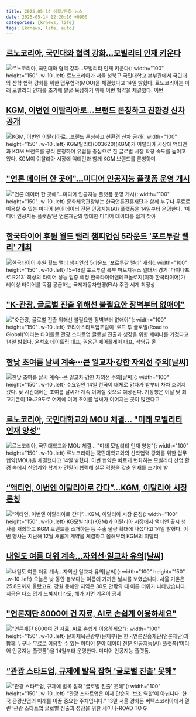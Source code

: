 ```yaml
---
title: 2025.05.14 생활/문화 뉴스
date: 2025-05-14 12:20:16 +0900
categories: [krnews, life]
tags: [krnews, life, auto]
---
```

## [르노코리아, 국민대와 협력 강화…모빌리티 인재 키운다](https://n.news.naver.com/mnews/article/003/0013240219)

![르노코리아, 국민대와 협력 강화…모빌리티 인재 키운다](https://mimgnews.pstatic.net/image/origin/003/2025/05/14/13240219.jpg?type=nf220_150){: width="100" height="150" .w-10 .left}
르노코리아가 서울 성북구 국민대학교 본부관에서 국민대와 산학 협력 강화를 위한 업무협약(MOU)을 체결했다고 14일 밝혔다. 르노코리아는 미래 모빌리티 인재를 조기에 발굴·육성하기 위해 이번 협약을 체결했다. 이번

## [KGM, 이번엔 이탈리아로…브랜드 론칭하고 친환경 신차 공개](https://n.news.naver.com/mnews/article/018/0006013067)

![KGM, 이번엔 이탈리아로…브랜드 론칭하고 친환경 신차 공개](https://mimgnews.pstatic.net/image/origin/018/2025/05/14/6013067.jpg?type=nf220_150){: width="100" height="150" .w-10 .left}
KG모빌리티(003620)(KGM)가 이탈리아 시장에 액티언과 KGM 브랜드를 공식 론칭하며 유럽을 중심으로 한 글로벌 시장 확장 속도를 높이고 있다. KGM이 이탈리아 시장에 액티언과 함께 KGM 브랜드를 론칭하며

## ["언론 데이터 한 곳에"...미디어 인공지능 플랫폼 운영 개시](https://n.news.naver.com/mnews/article/008/0005193788)

!["언론 데이터 한 곳에"...미디어 인공지능 플랫폼 운영 개시](https://mimgnews.pstatic.net/image/origin/008/2025/05/14/5193788.jpg?type=nf220_150){: width="100" height="150" .w-10 .left}
문화체육관광부는 한국언론진흥재단과 함께 누구나 무료로 이용할 수 있는 미디어 분야 데이터 전문 인공지능(AI) 플랫폼을 14일부터 운영한다. '미디어 인공지능 플랫폼'은 언론재단의 방대한 미디어 데이터를 쉽게 찾아

## [한국타이어 후원 월드 랠리 챔피언십 5라운드 '포르투갈 랠리' 개최](https://n.news.naver.com/mnews/article/629/0000389685)

![한국타이어 후원 월드 랠리 챔피언십 5라운드 '포르투갈 랠리' 개최](https://mimgnews.pstatic.net/image/origin/629/2025/05/14/389685.jpg?type=nf220_150){: width="100" height="150" .w-10 .left}
15~18일 포르투갈 북부 마토지뉴스 일대서 경기 '다이나프로 R213' 최상의 타이어 성능 입증 예정 한국타이어앤테크놀로지(이하 한국타이어)가 레이싱 타이어를 독점 공급하는 국제자동차연맹(FIA) 주관 세계 최정상

## ["K-관광, 글로벌 진출 위해선 불필요한 장벽부터 없애야"](https://n.news.naver.com/mnews/article/014/0005349323)

!["K-관광, 글로벌 진출 위해선 불필요한 장벽부터 없애야"](https://mimgnews.pstatic.net/image/origin/014/2025/05/14/5349323.jpg?type=nf220_150){: width="100" height="150" .w-10 .left}
코리아스타트업포럼이 ‘로드 투 글로벌(Road to Global)'이라는 타이틀로 관광 스타트업 글로벌 진출과 성장을 위한 세미나를 가졌다고 14일 밝혔다. 윤석호 데이트립 대표, 권용근 페어플레이 대표, 석영규 올

## [한낮 초여름 날씨 계속···큰 일교차·강한 자외선 주의[날씨]](https://n.news.naver.com/mnews/article/032/0003369341)

![한낮 초여름 날씨 계속···큰 일교차·강한 자외선 주의[날씨]](https://mimgnews.pstatic.net/image/origin/032/2025/05/14/3369341.jpg?type=nf220_150){: width="100" height="150" .w-10 .left}
수요일인 14일 전국이 대체로 맑다가 밤부터 차차 흐려지겠다. 낮 시간대에는 초여름 날씨가 계속 이어질 것으로 예상된다. 기상청은 이날 낮 최고기온이 19~29도로 어제에 이어 초여름 날씨가 이어지는 곳이 많겠다고

## [르노코리아, 국민대학교와 MOU 체결… "미래 모빌리티 인재 양성"](https://n.news.naver.com/mnews/article/015/0005131548)

![르노코리아, 국민대학교와 MOU 체결… "미래 모빌리티 인재 양성"](https://mimgnews.pstatic.net/image/origin/015/2025/05/14/5131548.jpg?type=nf220_150){: width="100" height="150" .w-10 .left}
르노코리아는 국민대학교와의 산학협력 강화를 위한 업무협약(MOU)을 체결했다고 14일 밝혔다. 이번 협약은 빠르게 변화하는 모빌리티 산업 환경 속에서 산업계와 학계가 긴밀히 협력해 실무 역량을 갖춘 인재를 조기에 발

## [“액티언, 이번엔 이탈리아로 간다”…KGM, 이탈리아 시장 론칭](https://n.news.naver.com/mnews/article/009/0005492054)

![“액티언, 이번엔 이탈리아로 간다”…KGM, 이탈리아 시장 론칭](https://mimgnews.pstatic.net/image/origin/009/2025/05/14/5492054.jpg?type=nf220_150){: width="100" height="150" .w-10 .left}
KG모빌리티(KGM)가 이탈리아 시장에서 액티언 출시 행사를 개최하고 KGM 브랜드를 소개하는 등 수출 물량 확대에 나섰다고 14일 밝혔다. 이번 행사는 지난해 12월 새롭게 계약을 체결하고 올해부터 KGM의 이탈리

## [내일도 여름 더위 계속...자외선·일교차 유의[날씨]](https://n.news.naver.com/mnews/article/052/0002192422)

![내일도 여름 더위 계속...자외선·일교차 유의[날씨]](https://mimgnews.pstatic.net/image/origin/052/2025/05/13/2192422.jpg?type=nf220_150){: width="100" height="150" .w-10 .left}
오늘은 낮 동안 봄보다는 여름에 가까운 날씨를 보였습니다. 서울 기온은 25.8도까지 올랐고요. 강원 동해안 지역은 30도 안팎의 때 이른 더위가 나타났습니다. 지금은 다소 덥게 느껴지더라도, 해가 지면 기온이 금세

## ["언론재단 8000여 건 자료, AI로 손쉽게 이용하세요"](https://n.news.naver.com/mnews/article/018/0006012910)

!["언론재단 8000여 건 자료, AI로 손쉽게 이용하세요"](https://mimgnews.pstatic.net/image/origin/018/2025/05/14/6012910.jpg?type=nf220_150){: width="100" height="150" .w-10 .left}
문화체육관광부(문체부)는 한국언론진흥재단(언론재단)과 함께 누구나 무료로 이용할 수 있는 미디어 분야 데이터 전문 인공지능(AI) 플랫폼(‘미디어 인공지능 플랫폼’)을 14일부터 운영한다. 미디어 인공지능 플랫폼.

## [“관광 스타트업, 규제에 발목 잡혀 '글로벌 진출' 못해”](https://n.news.naver.com/mnews/article/018/0006013119)

![“관광 스타트업, 규제에 발목 잡혀 '글로벌 진출' 못해”](https://mimgnews.pstatic.net/image/origin/018/2025/05/14/6013119.jpg?type=nf220_150){: width="100" height="150" .w-10 .left}
“관광 스타트업은 이제 단순히 ‘보조 역할’이 아닙니다. 한국 관광산업의 미래를 이끌 중요한 주체입니다.” 13일 서울 광화문 버텍스코리아에서 열린 ‘관광 스타트업 글로벌 진출과 성장을 위한 세미나-ROAD TO G

